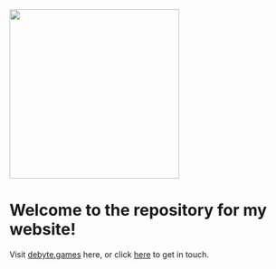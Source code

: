 <img src="https://github.com/user-attachments/assets/efcba4df-bbb8-495d-8c7d-52b00453aba9" width="300">
<h1>Welcome to the repository for my website!</h1>
<p>Visit <a href="https://debyte.games">debyte.games</a> here, or click <a href="https://debyte.games/about#about-contact">here</a> to get in touch.</p>
